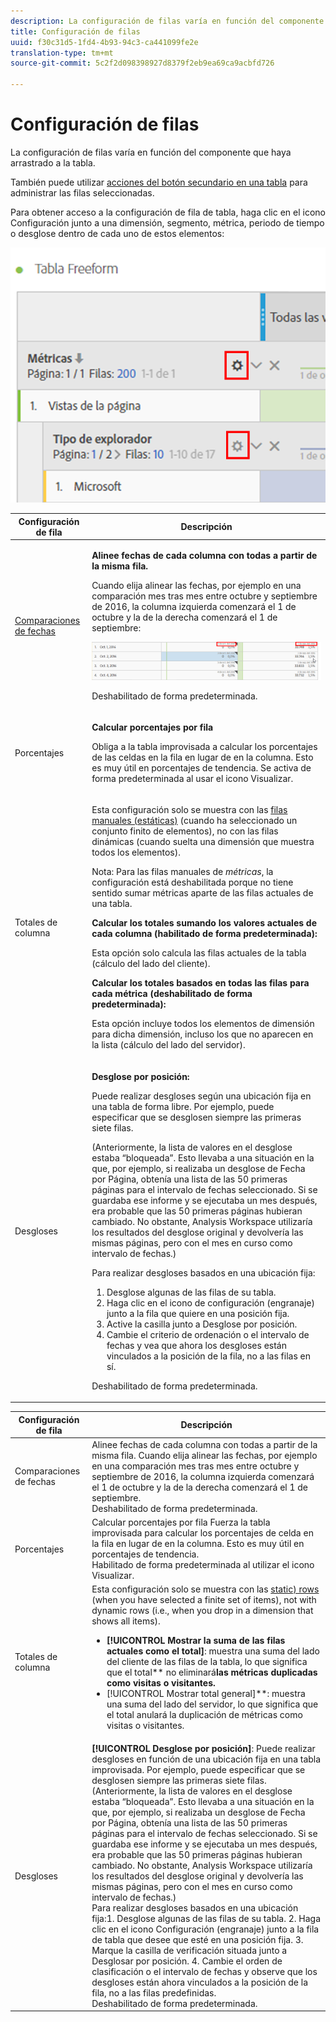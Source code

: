 ```yaml
---
description: La configuración de filas varía en función del componente que haya arrastrado a la tabla.
title: Configuración de filas
uuid: f30c31d5-1fd4-4b93-94c3-ca441099fe2e
translation-type: tm+mt
source-git-commit: 5c2f2d098398927d8379f2eb9ea69ca9acbfd726

---
```



# Configuración de filas

La configuración de filas varía en función del componente que haya arrastrado a la tabla.

También puede utilizar [acciones del botón secundario en una tabla](/help/analyze/analysis-workspace/visualizations/freeform-table.md) para administrar las filas seleccionadas.

Para obtener acceso a la configuración de fila de tabla, haga clic en el icono Configuración junto a una dimensión, segmento, métrica, periodo de tiempo o desglose dentro de cada uno de estos elementos:

![](assets/row-settings.png)

<table id="table_7ACE6413DB1F40349ED2860020F92E55"> 
 <thead> 
  <tr> 
   <th colname="col1" class="entry"> Configuración de fila </th> 
   <th colname="col2" class="entry"> Descripción </th> 
  </tr>
 </thead>
 <tbody> 
  <tr> 
   <td colname="col1"> <p><a href="/help/analyze/analysis-workspace/components/calendar-date-ranges/time-comparison.md"  > Comparaciones de fechas</a> </p> </td> 
   <td colname="col2"> <p><b>Alinee fechas de cada columna con todas a partir de la misma fila. </b> </p> <p>Cuando elija alinear las fechas, por ejemplo en una comparación mes tras mes entre octubre y septiembre de 2016, la columna izquierda comenzará el 1 de octubre y la de la derecha comenzará el 1 de septiembre: </p> <p><img placement="break"  src="assets/add-time-period-column3.png" width="500px" id="image_99398B13FEDA4715B8B818DF6093CA37" /> </p> <p>Deshabilitado de forma predeterminada. </p> </td> 
  </tr> 
  <tr> 
   <td colname="col1"> <p>Porcentajes </p> </td> 
   <td colname="col2"> <p><b>Calcular porcentajes por fila</b> </p> <p>Obliga a la tabla improvisada a calcular los porcentajes de las celdas en la fila en lugar de en la columna. Esto es muy útil en porcentajes de tendencia. Se activa de forma predeterminada al usar el icono <span class="uicontrol">Visualizar</span>. </p> </td> 
  </tr> 
  <tr> 
   <td colname="col1"> <p>Totales de columna </p> </td> 
   <td colname="col2"> <p>Esta configuración solo se muestra con las <a href="/help/analyze/analysis-workspace/build-workspace-project/column-row-settings/manual-vs-dynamic-rows.md"  > filas manuales (estáticas)</a> (cuando ha seleccionado un conjunto finito de elementos), no con las filas dinámicas (cuando suelta una dimensión que muestra todos los elementos). <p>Nota: Para las filas manuales de <i>métricas</i>, la configuración está deshabilitada porque no tiene sentido sumar métricas aparte de las filas actuales de una tabla. </p> </p> <p><b>Calcular los totales sumando los valores actuales de cada columna (habilitado de forma predeterminada):</b> </p> <p>Esta opción solo calcula las filas actuales de la tabla (cálculo del lado del cliente). </p> <p><b>Calcular los totales basados en todas las filas para cada métrica (deshabilitado de forma predeterminada):</b> </p> <p>Esta opción incluye todos los elementos de dimensión para dicha dimensión, incluso los que no aparecen en la lista (cálculo del lado del servidor). </p> </td> 
  </tr> 
  <tr> 
   <td colname="col1"> <p>Desgloses </p> </td> 
   <td colname="col2"> <p><b>Desglose por posición:</b> </p> <p>Puede realizar desgloses según una ubicación fija en una tabla de forma libre. Por ejemplo, puede especificar que se desglosen siempre las primeras siete filas. </p> <p>(Anteriormente, la lista de valores en el desglose estaba “bloqueada”. Esto llevaba a una situación en la que, por ejemplo, si realizaba un desglose de <span class="term">Fecha</span> por <span class="term">Página</span>, obtenía una lista de las 50 primeras páginas para el intervalo de fechas seleccionado. Si se guardaba ese informe y se ejecutaba un mes después, era probable que las 50 primeras páginas hubieran cambiado. No obstante, Analysis Workspace utilizaría los resultados del desglose original y devolvería las mismas páginas, pero con el mes en curso como intervalo de fechas.) </p> <p>Para realizar desgloses basados en una ubicación fija: </p> 
    <ol id="ol_A396A11566AA4F52BC3ABBC373CEF477"> 
     <li id="li_BDAB1E9A48D44944A4F7C31F1182B923">Desglose algunas de las filas de su tabla. </li> 
     <li id="li_C5610437D3714CCEB9F3C771864B4336">Haga clic en el icono de configuración (engranaje) junto a la fila que quiere en una posición fija. </li> 
     <li id="li_675E429DC3B94201978166F9408D30B1">Active la casilla junto a <span class="uicontrol">Desglose por posición</span>. </li> 
     <li id="li_E8A417D0D6D1438CAE825843BA0A7060">Cambie el criterio de ordenación o el intervalo de fechas y vea que ahora los desgloses están vinculados a la posición de la fila, no a las filas en sí. </li> 
    </ol> <p>Deshabilitado de forma predeterminada. </p> </td> 
  </tr> 
 </tbody> 
</table>

| Configuración de fila | Descripción |
|--- |--- |
| Comparaciones de fechas | Alinee fechas de cada columna con todas a partir de la misma fila.   Cuando elija alinear las fechas, por ejemplo en una comparación mes tras mes entre octubre y septiembre de 2016, la columna izquierda comenzará el 1 de octubre y la de la derecha comenzará el 1 de septiembre.<br>Deshabilitado de forma predeterminada. |
| Porcentajes | Calcular porcentajes por fila Fuerza la tabla improvisada para calcular los porcentajes de celda en la fila en lugar de en la columna. Esto es muy útil en porcentajes de tendencia.<br>Habilitado de forma predeterminada al utilizar el icono Visualizar. |
| Totales de columna | Esta configuración solo se muestra con las [static) rows](https://docs.adobe.com/content/help/en/analytics/analyze/analysis-workspace/build-workspace-project/column-row-settings/manual-vs-dynamic-rows.html) (when you have selected a finite set of items), not with dynamic rows (i.e., when you drop in a dimension that shows all items).<ul><li>**[!UICONTROL Mostrar la suma de las filas actuales como el total]**: muestra una suma del lado del cliente de las filas de la tabla, lo que significa que el total** no eliminará&#x200B;**las métricas duplicadas como visitas o visitantes.</li><li>**[!UICONTROL Mostrar total general]**: muestra una suma del lado del servidor, lo que significa que el total anulará la duplicación de métricas como visitas o visitantes.</li></ul> |
| Desgloses | **[!UICONTROL Desglose por posición]**:  Puede realizar desgloses en función de una ubicación fija en una tabla improvisada. Por ejemplo, puede especificar que se desglosen siempre las primeras siete filas.<br>(Anteriormente, la lista de valores en el desglose estaba “bloqueada”. Esto llevaba a una situación en la que, por ejemplo, si realizaba un desglose de Fecha por Página, obtenía una lista de las 50 primeras páginas para el intervalo de fechas seleccionado. Si se guardaba ese informe y se ejecutaba un mes después, era probable que las 50 primeras páginas hubieran cambiado. No obstante, Analysis Workspace utilizaría los resultados del desglose original y devolvería las mismas páginas, pero con el mes en curso como intervalo de fechas.)<br>Para realizar desgloses basados en una ubicación fija:1. Desglose algunas de las filas de su tabla. 2. Haga clic en el icono Configuración (engranaje) junto a la fila de tabla que desee que esté en una posición fija. 3. Marque la casilla de verificación situada junto a Desglosar por posición. 4. Cambie el orden de clasificación o el intervalo de fechas y observe que los desgloses están ahora vinculados a la posición de la fila, no a las filas predefinidas.<br>Deshabilitado de forma predeterminada. |